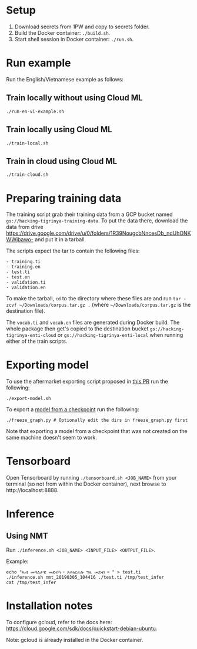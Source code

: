 # Setup
1. Download secrets from 1PW and copy to secrets folder.
1. Build the Docker container: `./build.sh`.
1. Start shell session in Docker container: `./run.sh`.


# Run example
Run the English/Vietnamese example as follows:

## Train locally without using Cloud ML
```
./run-en-vi-example.sh
```

## Train locally using Cloud ML
```
./train-local.sh
```

## Train in cloud using Cloud ML
```
./train-cloud.sh
```

# Preparing training data
The training script grab their training data from a GCP bucket named `gs://hacking-tigrinya-training-data`. 
To put the data there, download the data from drive https://drive.google.com/drive/u/0/folders/1R39NougcbNncesDb_ndUhONKWWjbawo- and put it in a tarball.

The scripts expect the tar to contain the following files:
```
- training.ti
- training.en
- test.ti
- test.en
- validation.ti
- validation.en
```

To make the tarball, `cd` to the directory where these files are and run `tar -zcvf ~/Downloads/corpus.tar.gz .` (where `~/Downloads/corpus.tar.gz` is the destination file).

The `vocab.ti` and `vocab.en` files are generated during Docker build. The whole package then get's copied to the destination bucket `gs://hacking-tigrinya-enti-cloud` or `gs://hacking-tigrinya-enti-local` when running either of the train scripts.

# Exporting model
To use the aftermarket exporting script proposed in [this PR](https://github.com/tensorflow/nmt/pull/344) run the following:

```
./export-model.sh
```

To export a [model from a checkpoint](https://stackoverflow.com/questions/45864363/tensorflow-how-to-convert-meta-data-and-index-model-files-into-one-graph-pb) run the following:
 ```
./freeze_graph.py # Optionally edit the dirs in freeze_graph.py first
```
Note that exporting a model from a checkpoint that was not created on the same machine doesn't seem to work.

# Tensorboard
Open Tensorboard by running `./tensorboard.sh <JOB_NAME>` from your terminal (so not from within the Docker container), next browse to http://localhost:8888.

# Inference
## Using NMT
Run `./inference.sh <JOB_NAME> <INPUT_FILE> <OUTPUT_FILE>`.

Example:
```
echo "ኣብ መዓልታዊ መደብካ ፡ እተዕርፈሉ ግዜ መድብ ። " > test.ti
./inference.sh nmt_20190305_104416 ./test.ti /tmp/test_infer
cat /tmp/test_infer
```

# Installation notes
To configure gcloud, refer to the docs here: https://cloud.google.com/sdk/docs/quickstart-debian-ubuntu.

Note: gcloud is already installed in the Docker container.
